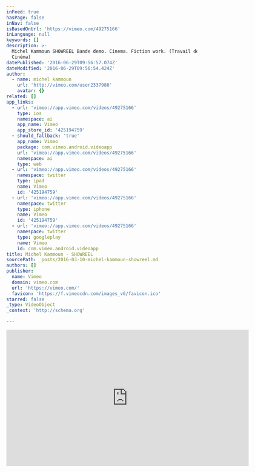 ```yaml
---
inFeed: true
hasPage: false
inNav: false
isBasedOnUrl: 'https://vimeo.com/49275166'
inLanguage: null
keywords: []
description: >-
  Michel Kammoun SHOWREEL Bande demo. Cinema. Fiction work. (Travail de fiction.
  Cinéma)
datePublished: '2016-06-29T09:56:57.074Z'
dateModified: '2016-06-29T09:56:54.424Z'
author:
  - name: michel kammoun
    url: 'http://vimeo.com/user2337986'
    avatar: {}
related: []
app_links:
  - url: 'vimeo://app.vimeo.com/videos/49275166'
    type: ios
    namespace: ai
    app_name: Vimeo
    app_store_id: '425194759'
  - should_fallback: 'true'
    app_name: Vimeo
    package: com.vimeo.android.videoapp
    url: 'vimeo://app.vimeo.com/videos/49275166'
    namespace: ai
    type: web
  - url: 'vimeo://app.vimeo.com/videos/49275166'
    namespace: twitter
    type: ipad
    name: Vimeo
    id: '425194759'
  - url: 'vimeo://app.vimeo.com/videos/49275166'
    namespace: twitter
    type: iphone
    name: Vimeo
    id: '425194759'
  - url: 'vimeo://app.vimeo.com/videos/49275166'
    namespace: twitter
    type: googleplay
    name: Vimeo
    id: com.vimeo.android.videoapp
title: Michel Kammoun - SHOWREEL
sourcePath: _posts/2016-03-10-michel-kammoun-showreel.md
authors: []
publisher:
  name: Vimeo
  domain: vimeo.com
  url: 'https://vimeo.com/'
  favicon: 'https://f.vimeocdn.com/images_v6/favicon.ico'
starred: false
_type: VideoObject
_context: 'http://schema.org'

---
```

<iframe src="https://cdn.embedly.com/widgets/media.html?src=https%3A%2F%2Fplayer.vimeo.com%2Fvideo%2F49275166&amp;url=https%3A%2F%2Fvimeo.com%2F49275166&amp;image=http%3A%2F%2Fi.vimeocdn.com%2Fvideo%2F339967636_640.jpg&amp;key=b7d04c9b404c499eba89ee7072e1c4f7&amp;type=text%2Fhtml&amp;schema=vimeo" width="640" height="360" scrolling="no" frameborder="0" allowfullscreen="allowfullscreen" style=""></iframe>